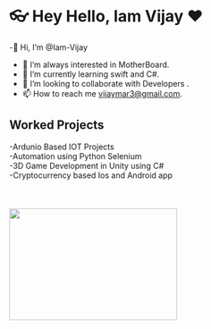 # 👓 Hey Hello,  Iam Vijay ❤️ 

-👋 Hi, I’m @Iam-Vijay
- 👀 I’m always interested in MotherBoard.
- 🌱 I’m currently learning swift and C#.
- 💞️ I’m looking to collaborate with Developers .
- 📫 How to reach me vijaymar3@gmail.com.


<h2> Worked Projects </h2>
 -Ardunio Based IOT Projects </br>
 -Automation using Python Selenium </br>
 -3D Game Development in Unity using C# </br>
 -Cryptocurrency based Ios and Android app </br>
 </br>
 </br>
</br>
<img src="https://media.giphy.com/media/BKZt40Ap7PEdVfGqC4/giphy.gif" width="300" height="200" />

<!---
Iam-Vijay/Iam-Vijay is a ✨ special ✨ repository because its `README.md` (this file) appears on your GitHub profile.
You can click the Preview link to take a look at your changes.
--->
